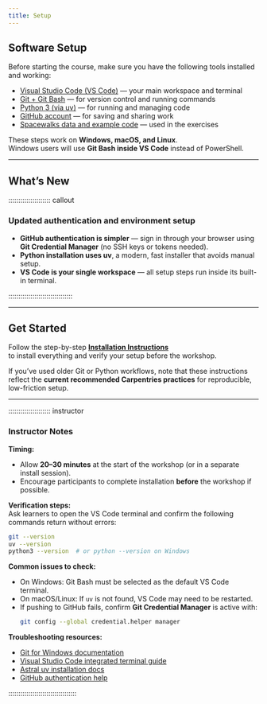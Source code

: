 ```yaml
---
title: Setup
---
```


## Software Setup

Before starting the course, make sure you have the following tools installed and working:

- [Visual Studio Code (VS Code)](installation-instructions.html#step-1--install-visual-studio-code) — your main workspace and terminal
- [Git + Git Bash](installation-instructions.html#step-2--install-git) — for version control and running commands 
- [Python 3 (via uv)](installation-instructions.html#step-5--install-python-using-uv) — for running and managing code
- [GitHub account](installation-instructions.html#step-8--connect-to-github-simplified-setup) — for saving and sharing work 
- [Spacewalks data and example code](installation-instructions.html#step-6--download-course-files) — used in the exercises

These steps work on **Windows, macOS, and Linux**.  
Windows users will use **Git Bash inside VS Code** instead of PowerShell.

---

## What’s New

::::::::::::::::::::: callout

### Updated authentication and environment setup

- **GitHub authentication is simpler** — sign in through your browser using **Git Credential Manager** (no SSH keys or tokens needed).  
- **Python installation uses uv**, a modern, fast installer that avoids manual setup.  
- **VS Code is your single workspace** — all setup steps run inside its built-in terminal.

::::::::::::::::::::::::::::::::

---

## Get Started

Follow the step-by-step [**Installation Instructions**](installation-instructions.md)  
to install everything and verify your setup before the workshop.

If you’ve used older Git or Python workflows, note that these instructions reflect the **current recommended Carpentries practices** for reproducible, low-friction setup.

---

::::::::::::::::::::: instructor

### Instructor Notes

**Timing:**  
- Allow **20–30 minutes** at the start of the workshop (or in a separate install session).  
- Encourage participants to complete installation **before** the workshop if possible.

**Verification steps:**  
Ask learners to open the VS Code terminal and confirm the following commands return without errors:

```bash
git --version
uv --version
python3 --version  # or python --version on Windows
```

**Common issues to check:**  
- On Windows: Git Bash must be selected as the default VS Code terminal.  
- On macOS/Linux: If `uv` is not found, VS Code may need to be restarted.  
- If pushing to GitHub fails, confirm **Git Credential Manager** is active with:  
  ```bash
  git config --global credential.helper manager
  ```

**Troubleshooting resources:**  
- [Git for Windows documentation](https://gitforwindows.org/)  
- [Visual Studio Code integrated terminal guide](https://code.visualstudio.com/docs/terminal/basics)  
- [Astral uv installation docs](https://docs.astral.sh/uv/getting-started/)  
- [GitHub authentication help](https://docs.github.com/en/get-started/getting-started-with-git/set-up-git)

::::::::::::::::::::::::::::::::::
